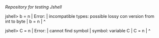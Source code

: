 *Repository for testing Jshell*


jshell> b = n
|  Error:
|  incompatible types: possible lossy con
version from int to byte
|  b = n
|      ^

jshell> C = n
|  Error:
|  cannot find symbol
|    symbol:   variable C
|  C = n
|  ^

